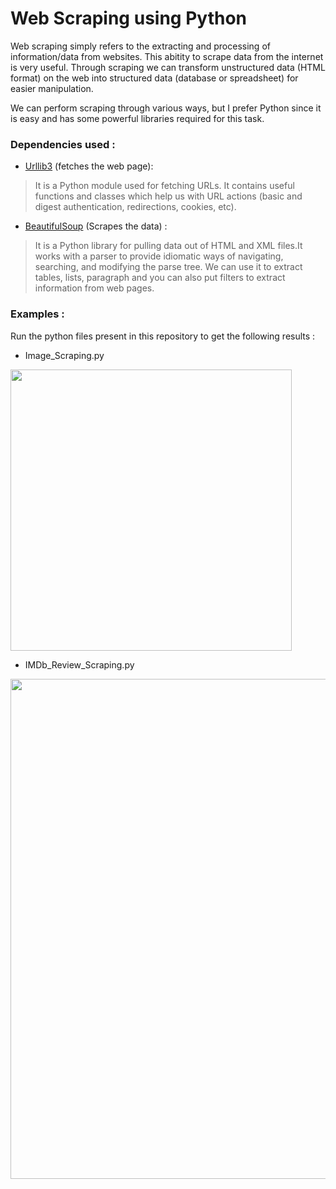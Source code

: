 # Web Scraping using Python

Web scraping simply refers to the extracting and processing of information/data from websites. This abitity to scrape data from the internet is very useful. Through scraping we can transform unstructured data (HTML format) on the web into structured data (database or spreadsheet) for easier manipulation.

We can perform scraping through various ways, but I prefer Python since it is easy and has some powerful libraries required for this task.

### Dependencies used :

* [Urllib3](http://urllib3.readthedocs.io/en/latest/ "Urilib3") (fetches the web page):

>It is a Python module used for fetching URLs.
It contains useful functions and classes which help us with URL actions (basic and digest authentication, redirections, cookies, etc).

* [BeautifulSoup](https://www.crummy.com/software/BeautifulSoup/bs4/doc/ "BeautifulSoup") (Scrapes the data) :

>It is a Python library for pulling data out of HTML and XML files.It works with a parser to provide idiomatic ways of navigating, searching, and modifying the parse tree. We can use it to extract tables, lists, paragraph and you can also put filters to extract information from web pages.

### Examples : 

Run the python files present in this repository to get the following results :

* Image_Scraping.py

<img src="https://github.com/HeliosX7/Web_Scraping/blob/master/images/pixabay.JPG" width=450>


* IMDb_Review_Scraping.py

<img src="https://github.com/HeliosX7/Web_Scraping/blob/master/images/imdb.JPG" width=800>
